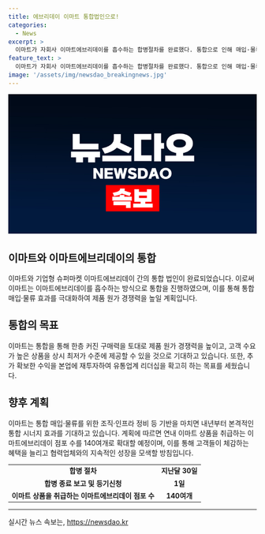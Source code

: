 ```yaml
---
title: 에브리데이 이마트 통합법인으로!
categories:
  - News
excerpt: >
  이마트가 자회사 이마트에브리데이를 흡수하는 합병절차를 완료했다. 통합으로 인해 매입·물류 효과를 극대화하여 제품 원가 경쟁력을 높일 계획이며, 이를 통해 최저가 상품을 제공하고 리더십을 확고히 할 것으로 기대되고 있다. 또한, 이마트는 내년부터 본격적인 통합 시너지 효과를 볼 것으로 예상되며, 고객과 협력업체의 혜택을 늘리고 성장을 이루기 위해 노력할 것이라 밝혔다.
feature_text: >
  이마트가 자회사 이마트에브리데이를 흡수하는 합병절차를 완료했다. 통합으로 인해 매입·물류 효과를 극대화하여 제품 원가 경쟁력을 높일 계획이며, 이를 통해 최저가 상품을 제공하고 리더십을 확고히 할 것으로 기대되고 있다. 또한, 이마트는 내년부터 본격적인 통합 시너지 효과를 볼 것으로 예상되며, 고객과 협력업체의 혜택을 늘리고 성장을 이루기 위해 노력할 것이라 밝혔다.
image: '/assets/img/newsdao_breakingnews.jpg'
---
```


<p><img src="/assets/img/newsdao_breakingnews.jpg" alt="ontimetimes 속보" /></p>

<h2 data-ke-size="size26">이마트와 이마트에브리데이의 통합</h2>

<p data-ke-size="size16">이마트와 기업형 슈퍼마켓 이마트에브리데이 간의 통합 법인이 완료되었습니다. 이로써 이마트는 이마트에브리데이를 흡수하는 방식으로 통합을 진행하였으며, 이를 통해 통합 매입·물류 효과를 극대화하여 제품 원가 경쟁력을 높일 계획입니다.</p>

<h2 data-ke-size="size26">통합의 목표</h2>

<p data-ke-size="size16">이마트는 통합을 통해 한층 커진 구매력을 토대로 제품 원가 경쟁력을 높이고, 고객 수요가 높은 상품을 상시 최저가 수준에 제공할 수 있을 것으로 기대하고 있습니다. 또한, 추가 확보한 수익을 본업에 재투자하여 유통업계 리더십을 확고히 하는 목표를 세웠습니다.</p>

<h2 data-ke-size="size26">향후 계획</h2>

<p data-ke-size="size16">이마트는 통합 매입·물류를 위한 조직·인프라 정비 등 기반을 마치면 내년부터 본격적인 통합 시너지 효과를 기대하고 있습니다. 계획에 따르면 연내 이마트 상품을 취급하는 이마트에브리데이 점포 수를 140여개로 확대할 예정이며, 이를 통해 고객들이 체감하는 혜택을 늘리고 협력업체와의 지속적인 성장을 모색할 방침입니다.</p>

<table>
  <tr>
    <td style="text-align: center; height: 17px;"><b>합병 절차</b></td>
    <td style="text-align: center; height: 17px;"><b>지난달 30일</b></td>
  </tr>
  <tr>
    <td style="text-align: center; height: 17px;"><b>합병 종료 보고 및 등기신청</b></td>
    <td style="text-align: center; height: 17px;"><b>1일</b></td>
  </tr>
  <tr>
    <td style="text-align: center; height: 17px;"><b>이마트 상품을 취급하는 이마트에브리데이 점포 수</b></td>
    <td style="text-align: center; height: 17px;"><b>140여개</b></td>
  </tr>
</table>

<hr>
실시간 뉴스 속보는, <a href="https://newsdao.kr" rel="dofollow">https://newsdao.kr</a>


